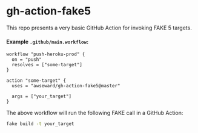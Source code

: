 # gh-action-fake5

This repo presents a very basic GitHub Action for invoking FAKE 5 targets.

#### Example `.github/main.workflow`:

```hcl
workflow "push-heroku-prod" {
  on = "push"
  resolves = ["some-target"]
}

action "some-target" {
  uses = "awseward/gh-action-fake5@master"

  args = ["your_target"]
}
```

The above workflow will run the following FAKE call in a GitHub Action:

```sh
fake build -t your_target
```
